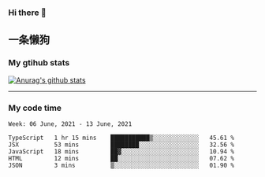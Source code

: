 ### Hi there 👋

## 一条懒狗
<!--
**kiss-me-quickly/kiss-me-quickly** is a ✨ _special_ ✨ repository because its `README.md` (this file) appears on your GitHub profile.

Here are some ideas to get you started:

- 🔭 I’m currently working on ...
- 🌱 I’m currently learning ...
- 👯 I’m looking to collaborate on ...
- 🤔 I’m looking for help with ...
- 💬 Ask me about ...
- 📫 How to reach me: ...
- 😄 Pronouns: ...
- ⚡ Fun fact: ...
-->


### My gtihub stats

[![Anurag's github stats](https://github-readme-stats.vercel.app/api?username=kiss-me-quickly)](https://github.com/anuraghazra/github-readme-stats)

***

### My code time

<!--START_SECTION:waka-->
```text
Week: 06 June, 2021 - 13 June, 2021

TypeScript   1 hr 15 mins    ███████████▒░░░░░░░░░░░░░   45.61 % 
JSX          53 mins         ████████░░░░░░░░░░░░░░░░░   32.56 % 
JavaScript   18 mins         ██▓░░░░░░░░░░░░░░░░░░░░░░   10.94 % 
HTML         12 mins         ██░░░░░░░░░░░░░░░░░░░░░░░   07.62 % 
JSON         3 mins          ▒░░░░░░░░░░░░░░░░░░░░░░░░   01.90 % 
```
<!--END_SECTION:waka-->
